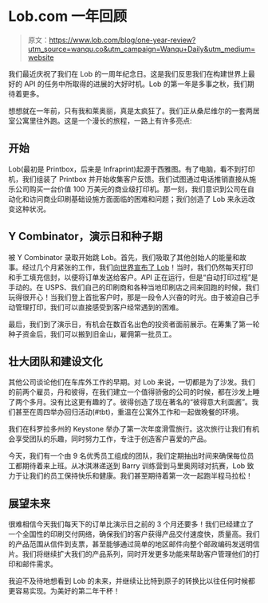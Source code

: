 # Lob.com 一年回顾

> 原文：<https://www.lob.com/blog/one-year-review?utm_source=wanqu.co&utm_campaign=Wanqu+Daily&utm_medium=website>

我们最近庆祝了我们在 Lob 的一周年纪念日。这是我们反思我们在构建世界上最好的 API 的任务中所取得的进展的大好时机。Lob 的第一年是多事之秋，我们期待着更多。

想想就在一年前，只有我和莱奥丽，真是太疯狂了。我们正从桑尼维尔的一套两居室公寓里往外跑。这是一个漫长的旅程，一路上有许多亮点:



## 开始

Lob(最初是 Printbox，后来是 Infraprint)起源于西雅图。有了电脑，看不到打印机，我们组装了 Printbox 并开始收集客户反馈。我们试图通过电话推销直接从施乐公司购买一台价值 100 万美元的商业级打印机。那一刻，我们意识到公司在自动化和访问商业印刷基础设施方面面临的困难和问题；我们创造了 Lob 来永远改变这种状况。



## Y Combinator，演示日和种子期

被 Y Combinator 录取开始跳 Lob。首先，我们吸取了其他创始人的能量和故事。经过几个月紧张的工作，我们[向世界宣布了 Lob](http://techcrunch.com/2013/07/25/y-combinator-backed-lob-debuts-a-cloud-printing-shipping-service-for-developers/)！当时，我们仍然每天打印和手工填充信封，以便将订单发送给客户。API 正在运行，但是“自动打印过程”是手动的。在 USPS、我们自己的印刷商和各种当地印刷店之间来回跑的时候，我们玩得很开心！当我们登上首批客户时，那是一段令人兴奋的时光。由于被迫自己手动管理打印，我们可以直接感受到客户经常遇到的困难。

最后，我们到了演示日，有机会在数百名出色的投资者面前展示。在筹集了第一轮种子资金后，我们可以搬到旧金山，雇佣第一批员工。



## 壮大团队和建设文化

其他公司谈论他们在车库外工作的早期。对 Lob 来说，一切都是为了沙发。我们的前两个雇员，丹和彼得，在我们建立一个值得骄傲的公司的时候，都在沙发上睡了两个多月。没有比这更有趣的了。彼得创造了现在著名的“彼得意大利面酱”。我们甚至在周四举办回归活动(#tbt)，重温在公寓外工作和一起做晚餐的环境。



我们在科罗拉多州的 Keystone 举办了第一次年度滑雪旅行。这次旅行让我们有机会享受团队的乐趣，同时努力工作，专注于创造客户喜爱的产品。

今天，我们有一个由 9 名优秀员工组成的团队，我们定期抽出时间来确保每位员工都期待着来上班。从冰淇淋递送到 Barry 训练营到马里奥网球对抗赛，Lob 致力于让我们的员工保持快乐和健康。我们甚至期待着第一次一起跑半程马拉松！



## 展望未来

很难相信今天我们每天下的订单比演示日之前的 3 个月还要多！我们已经建立了一个全国性的印刷交付网络，确保我们的客户获得产品交付速度快，质量高。我们的产品范围从信件到支票，甚至能够通过简单的地区邮件向整个邮政编码发送明信片。我们将继续扩大我们的产品系列，同时开发更多功能来帮助客户管理他们的打印和邮件需求。

我迫不及待地想看到 Lob 的未来，并继续让比特到原子的转换比以往任何时候都更容易实现。为美好的第二年干杯！

‍










